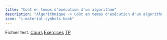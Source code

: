 ```yaml
---
title: "Coût en temps d'exécution d'un algorithme"
description: "Algorithmique -> Coût en temps d'exécution d'un algorithme"
icon: "i-material-symbols-book"
---
```


Fichier test.
[Cours](./cours)
[Exercices](./exercices)
[TP](./tp)